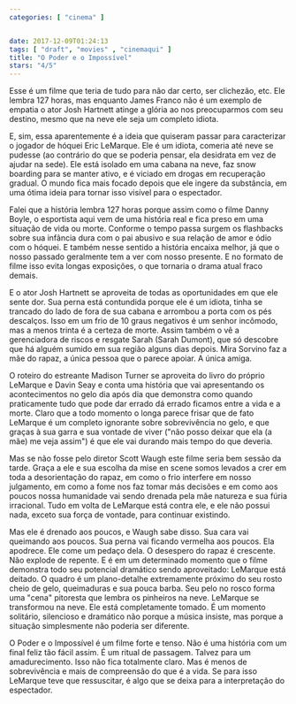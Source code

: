 ```yaml
---
categories: [ "cinema" ]


date: 2017-12-09T01:24:13
tags: [ "draft", "movies" , "cinemaqui" ]
title: "O Poder e o Impossível"
stars: "4/5"
---
```

Esse é um filme que teria de tudo para não dar certo, ser clichezão, etc. Ele lembra 127 horas, mas enquanto James Franco não é um exemplo de empatia o ator Josh Hartnett atinge a glória ao nos preocuparmos com seu destino, mesmo que na neve ele seja um completo idiota.

E, sim, essa aparentemente é a ideia que quiseram passar para caracterizar o jogador de hóquei Eric LeMarque. Ele é um idiota, comeria até neve se pudesse (ao contrário do que se poderia pensar, ela desidrata em vez de ajudar na sede). Ele está isolado em uma cabana na neve, faz snow boarding para se manter ativo, e é viciado em drogas em recuperação gradual. O mundo fica mais focado depois que ele ingere da substância, em uma ótima ideia para tornar isso visível para o espectador.

Falei que a história lembra 127 horas porque assim como o filme Danny Boyle, o esportista aqui vem de uma história real e fica preso em uma situação de vida ou morte. Conforme o tempo passa surgem os flashbacks sobre sua infância dura com o pai abusivo e sua relação de amor e ódio com o hóquei. E também nesse sentido a história encaixa melhor, já que o nosso passado geralmente tem a ver com nosso presente. E no formato de filme isso evita longas exposições, o que tornaria o drama atual fraco demais.

E o ator Josh Hartnett se aproveita de todas as oportunidades em que ele sente dor. Sua perna está contundida porque ele é um idiota, tinha se trancado do lado de fora de sua cabana e arrombou a porta com os pés descalços. Isso em um frio de 10 graus negativos é um senhor incômodo, mas a menos trinta é a certeza de morte. Assim também o vê a gerenciadora de riscos e resgate Sarah (Sarah Dumont), que só descobre que há alguém sumido em sua região alguns dias depois. Mira Sorvino faz a mãe do rapaz, a única pessoa que o parece apoiar. A única amiga.

O roteiro do estreante Madison Turner se aproveita do livro do próprio LeMarque e Davin Seay e conta uma história que vai apresentando os acontecimentos no gelo dia após dia que demonstra como quando praticamente tudo que pode dar errado dá errado ficamos entre a vida e a morte. Claro que a todo momento o longa parece frisar que de fato LeMarque é um completo ignorante sobre sobrevivência no gelo, e que graças à sua garra e sua vontade de viver ("não posso deixar que ela (a mãe) me veja assim") é que ele vai durando mais tempo do que deveria.

Mas se não fosse pelo diretor Scott Waugh este filme seria bem sessão da tarde. Graça a ele e sua escolha da mise en scene somos levados a crer em toda a desorientação do rapaz, em como o frio interfere em nosso julgamento, em como a fome nos faz tomar más decisões e em como aos poucos nossa humanidade vai sendo drenada pela mãe natureza e sua fúria irracional. Tudo em volta de LeMarque está contra ele, e ele não possui nada, exceto sua força de vontade, para continuar existindo.

Mas ele é drenado aos poucos, e Waugh sabe disso. Sua cara vai queimando aos poucos. Sua perna vai ficando vermelha aos poucos. Ela apodrece. Ele come um pedaço dela. O desespero do rapaz é crescente. Não explode de repente. E é em um determinado momento que o filme demonstra todo seu potencial dramático sendo aproveitado: LeMarque está deitado. O quadro é um plano-detalhe extremamente próximo do seu rosto cheio de gelo, queimaduras e sua pouca barba. Seu pelo no rosco forma uma "cena" pitoresta que lembra os pinheiros na neve. LeMarque se transformou na neve. Ele está completamente tomado. É um momento solitário, silencioso e dramático não porque a música insiste, mas porque a situação simplesmente não poderia ser diferente.

O Poder e o Impossível é um filme forte e tenso. Não é uma história com um final feliz tão fácil assim. É um ritual de passagem. Talvez para um amadurecimento. Isso não fica totalmente claro. Mas é menos de sobrevivência e mais de compreensão do que é a vida. Se para isso LeMarque teve que ressuscitar, é algo que se deixa para a interpretação do espectador.
